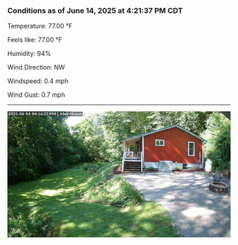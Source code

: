 ### Conditions as of June 14, 2025 at 4:21:37 PM CDT 

Temperature: 77.00 &deg;F

Feels like: 77.00 &deg;F

Humidity: 94%

Wind Direction: NW

Windspeed: 0.4 mph

Wind Gust: 0.7 mph

---

<img src="./images/latest.jpeg"/>

